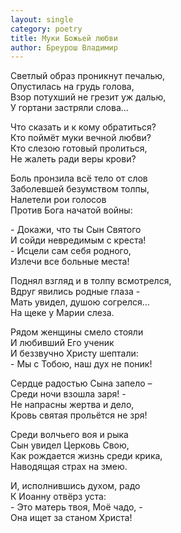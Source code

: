 ```yaml
---
layout: single
category: poetry
title: Муки Божьей любви
author: Бреурош Владимир
---
```


Светлый образ проникнут печалью,  
Опустилась на грудь голова,  
Взор потухший не грезит уж далью,  
У гортани застряли слова...   

Что сказать и к кому обратиться?  
Кто поймёт муки вечной любви?  
Кто слезою готовый пролиться,  
Не жалеть ради веры крови?  

Боль пронзила всё тело от слов  
Заболевшей безумством толпы,  
Налетели рои голосов  
Против Бога начатой войны:  

\- Докажи, что ты Сын Святого  
И сойди невредимым с креста!  
\- Исцели сам себя родного,  
Излечи все больные места!  

Поднял взгляд и в толпу всмотрелся,  
Вдруг явились родные глаза -  
Мать увидел, душою согрелся...   
На щеке у Марии слеза.  

Рядом женщины смело стояли  
И любивший Его ученик  
И беззвучно Христу шептали:  
\- Мы с Тобою, наш дух не поник!  

Сердце радостью Сына запело –  
Среди ночи взошла заря! -  
Не напрасны жертва и дело,  
Кровь святая прольётся не зря!  

Среди волчьего воя и рыка  
Сын увидел Церковь Свою,  
Как рождается жизнь среди крика,  
Наводящая страх на змею.  

И, исполнившись духом, радо  
К Иоанну отвёрз уста:  
\- Это матерь твоя, Моё чадо, -  
Она ищет за станом Христа!  
